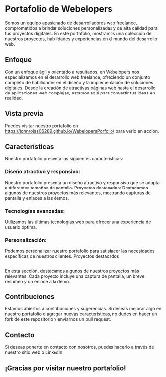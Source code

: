 
<h1>Portafolio de Webelopers</h1>


Somos un equipo apasionado de desarrolladores web freelance, comprometidos a brindar soluciones personalizadas y de alta calidad para tus proyectos digitales. En este portafolio, mostramos una colección de nuestros proyectos, habilidades y experiencias en el mundo del desarrollo web.

<h2>Enfoque</h2>

Con un enfoque ágil y orientado a resultados, en Webelopers nos especializamos en el desarrollo web freelance, ofreciendo un conjunto completo de habilidades en el diseño y la implementación de soluciones digitales. Desde la creación de atractivas páginas web hasta el desarrollo de aplicaciones web complejas, estamos aquí para convertir tus ideas en realidad.

<h2>Vista previa</h2>

Puedes visitar nuestro portafolio en https://johnrojas06289.github.io/WebelopersPorfolio/ para verlo en acción.

<h2>Características</h2>

Nuestro portafolio presenta las siguientes características:

<h3>Diseño atractivo y responsivo:</h3> Nuestro portafolio presenta un diseño atractivo y responsivo que se adapta a diferentes tamaños de pantalla.
Proyectos destacados: Destacamos algunos de nuestros proyectos más relevantes, mostrando capturas de pantalla y enlaces a las demos.
<h3>Tecnologías avanzadas:</h3> Utilizamos las últimas tecnologías web para ofrecer una experiencia de usuario óptima.
<h3>Personalización:</h3> Podemos personalizar nuestro portafolio para satisfacer las necesidades específicas de nuestros clientes.
Proyectos destacados

<h2></h2>En esta sección, destacamos algunos de nuestros proyectos más relevantes. Cada proyecto incluye una captura de pantalla, un breve resumen y un enlace a la demo.

<h2>Contribuciones</h2>

Estamos abiertos a contribuciones y sugerencias. Si deseas mejorar algo en nuestro portafolio o agregar nuevas características, no dudes en hacer un fork de este repositorio y enviarnos un pull request.

<h2>Contacto</h2>

Si deseas ponerte en contacto con nosotros, puedes hacerlo a través de nuestro sitio web o LinkedIn.

<h2>¡Gracias por visitar nuestro portafolio!</h2>

